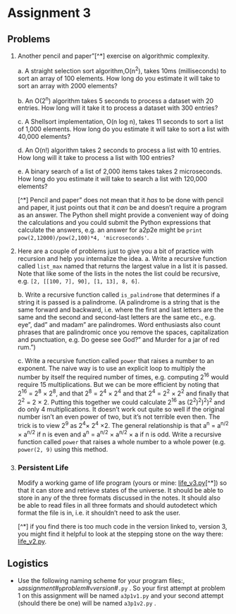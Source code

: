 # Assignment 3

## Problems

1.  Another pencil and paper”[^*] exercise on algorithmic complexity.

    a.  A straight selection sort algorithm,O(n<sup>2</sup>), takes 10ms
        (milliseconds) to sort an array of 100 elements. How long do you
        estimate it will take to sort an array with 2000 elements?

    b.  An O(2<sup>n</sup>) algorithm takes 5 seconds to process a dataset with
        20 entries. How long will it take it to process a dataset with
        300 entries?

    c.  A Shellsort implementation, O(n log n), takes 11 seconds to sort
        a list of 1,000 elements. How long do you estimate it will take
        to sort a list with 40,000 elements?

    d.  An O(n!) algorithm takes 2 seconds to process a list with 10
        entries. How long will it take to process a list with 100
        entries?

    e.  A binary search of a list of 2,000 items takes takes 2
        microseconds. How long do you estimate it will take to search a
        list with 120,000 elements?

    [^*] Pencil and paper” does not mean that it _has_ to be done
    with pencil and paper, it just points out that it _can_ be and
    doesn’t require a program as an answer. The Python shell might
    provide a convenient way of doing the calculations and you could
    submit the Python expressions that calculate the answers, e.g. an
    answer for a2p2e might be
    `print pow(2,12000)/pow(2,100)*4, 'microseconds'`.

2.  Here are a couple of problems just to give you a bit of practice
    with recursion and help you internalize the idea.
    a.  Write a recursive function called `list_max` named that returns
        the largest value in a list it is passed. Note that like some of
        the lists in the notes the list could be recursive, e.g.
        `[2, [[100, 7], 90], [1, 13], 8, 6]`.

    b.  Write a recursive function called `is_palindrome` that
        determines if a string it is passed is a palindrome. (A
        palindrome is a string that is the same forward and backward,
        i.e. where the first and last letters are the same and the
        second and second-last letters are the same etc., e.g. eye”,
        dad” and madam” are palindromes. Word enthusiasts also
        count phrases that are palindromic once you remove the spaces,
        capitalization and punctuation, e.g. Do geese see God?” and
        Murder for a jar of red rum.”)

    c.  Write a recursive function called `power` that raises a number
        to an exponent. The naive way is to use an explicit loop to
        multiply the number by itself the required number of times, e.g.
        computing 2<sup>16</sup> would require 15 multiplications. But we can be
        more efficient by noting that 2<sup>16</sup> = 2<sup>8</sup> × 2<sup>8</sup>, and that 2<sup>8</sup>
        = 2<sup>4</sup> × 2<sup>4</sup> and that 2<sup>4</sup> = 2<sup>2</sup> × 2<sup>2</sup> and finally that 2<sup>2</sup>
        = 2 × 2. Putting this together we could calculate 2<sup>16</sup> as
        (2<sup>2</sup>)<sup>2</sup>)<sup>2</sup>)<sup>2</sup> and do only 4 multiplications. It doesn’t
        work out quite so well if the original number isn’t an even
        power of two, but it’s not terrible even then. The trick is to
        view 2<sup>9</sup> as 2<sup>4</sup>× 2<sup>4</sup> ×2. The general relationship is that
        a<sup>n</sup> = a<sup>n/2</sup> × a<sup>n/2</sup> if n is even and a<sup>n</sup> = a<sup>n/2</sup> × a<sup>n/2</sup> ×
        a if n is odd. Write a recursive function called `power` that
        raises a whole number to a whole power (e.g. `power(2, 9)` using
        this method.

3.  ### Persistent Life

    Modify a working game of life program (yours or mine:
    [life_v3.py](../03.3_CGoL_2_Persistence/life_v3.py)[^*]) so that it
    can store and retrieve states of the universe. It should be able to
    store in any of the three formats discussed in the notes. It should
    also be able to read files in all three formats and should
    autodetect which format the file is in, i.e. it shouldn’t need to
    ask the user.

    [^*] if you find there is too much code in the version linked to,
    version 3, you might find it helpful to look at the stepping stone
    on the way there:
    [life_v2.py](../03.3_CGoL_2_Persistence/life_v2.py).

## Logistics

-   Use the following naming scheme for your program files:,
    `a`*assignment#*`p`*problem#*`v`*version#*`.py` . So your first
    attempt at problem 1 on this assignment will be named `a3p1v1.py`
    and your second attempt (should there be one) will be named
    `a3p1v2.py` .
